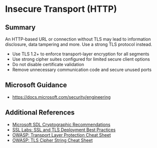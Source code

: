 # Insecure Transport (HTTP)

## Summary

An HTTP-based URL or connection without TLS may lead to information disclosure, data tampering and more. Use a strong TLS protocol instead.

* Use TLS 1.2+ to enforce transport-layer encryption for all segments
* Use strong cipher suites configured for limited secure client options
* Do not disable certificate validation
* Remove unnecessary communication code and secure unused ports

## Microsoft Guidance

* https://docs.microsoft.com/security/engineering

## Additional References

* [Microsoft SDL Cryptographic Recommendations](http://download.microsoft.com/download/6/3/A/63AFA3DF-BB84-4B38-8704-B27605B99DA7/Microsoft%20SDL%20Cryptographic%20Recommendations.pdf)
* [SSL Labs: SSL and TLS Deployment Best Practices](https://github.com/ssllabs/research/wiki/SSL-and-TLS-Deployment-Best-Practices)
* [OWASP: Transport Layer Protection Cheat Sheet](https://owasp.org/www-project-cheat-sheets/cheatsheets/Transport_Layer_Protection_Cheat_Sheet)
* [OWASP: TLS Cipher String Cheat Sheet](https://owasp.org/www-project-cheat-sheets/cheatsheets/TLS_Cipher_String_Cheat_Sheet.html)
